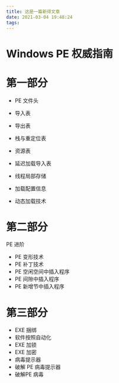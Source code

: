 ```yaml
---
title: 这是一篇新得文章
date: 2021-03-04 19:48:24
tags:
---
```

# Windows PE 权威指南 





# 第一部分

* PE 文件头

* 导入表
* 导出表
* 栈与重定位表
* 资源表
* 延迟加载导入表
* 线程局部存储
* 加载配置信息
* 动态加载技术

# 第二部分

PE 进阶

* PE 变形技术
* PE 补丁技术
* PE 空闲空间中插入程序
* PE 间隙中插入程序
* PE 新增节中插入程序

# 第三部分

* EXE 捆绑
* 软件按照自动化
* EXE 加锁
* EXE 加密
* 病毒提示器
* 破解 PE 病毒提示器
* 破解PE 病毒







